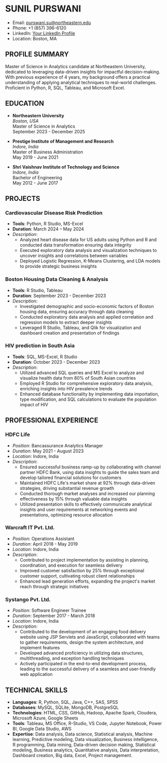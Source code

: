 # SUNIL PURSWANI

- Email: purswani.su@northeastern.edu
- Phone: +1 (857) 396-6120
- LinkedIn: [Your LinkedIn Profile](LinkedIn_profile_link)
- Location: Boston, MA

## PROFILE SUMMARY

Master of Science in Analytics candidate at Northeastern University, dedicated to leveraging data-driven insights for impactful decision-making. With previous experience of 4 years, my background offers a practical understanding of applying analytical techniques to real-world challenges. Proficient in Python, R, SQL, Tableau, and Microsoft Excel.

## EDUCATION

- **Northeastern University**  
  *Boston, USA*  
  Master of Science in Analytics  
  September 2023 - December 2025
  
- **Prestige Institute of Management and Research**  
  *Indore, India*  
  Master of Business Administration  
  May 2019 - June 2021
  
- **Shri Vaishnav Institute of Technology and Science**  
  *Indore, India*  
  Bachelor of Engineering  
  May 2012 - June 2017

## PROJECTS

### Cardiovascular Disease Risk Prediction
- **Tools**: Python, R Studio, MS-Excel  
- **Duration**: March 2024 – May 2024  
- *Description*:
  - Analyzed heart disease data for US adults using Python and R and conducted data transformation ensuring data integrity
  - Executed exploratory data analysis and visualization techniques to uncover insights and correlations between variables
  - Deployed Logistic Regression, K-Means Clustering, and LDA models to provide strategic business insights

### Boston Housing Data Cleaning & Analysis
- **Tools**: R Studio, Tableau  
- **Duration**: September 2023 - December 2023  
- *Description*:
  - Investigated demographic and socio-economic factors of Boston housing data, ensuring accuracy through data cleaning
  - Conducted exploratory data analysis and applied correlation and regression models to extract deeper insights
  - Leveraged R Studio, Tableau, and Qlik for visualization and dashboard creation and presentation of findings

### HIV prediction in South Asia
- **Tools**: SQL, MS-Excel, R Studio  
- **Duration**: October 2023 - December 2023  
- *Description*:
  - Utilized advanced SQL queries and MS Excel to analyze and visualize health data from 80% of South Asian countries
  - Employed R Studio for comprehensive exploratory data analysis, enriching insights into HIV prevalence trends
  - Enhanced database functionality by implementing data importation, type modification, and SQL calculations to evaluate the population impact of HIV

## PROFESSIONAL EXPERIENCE

### HDFC Life
- *Position*: Bancassurance Analytics Manager  
- *Duration*: May 2021 - August 2023  
- *Location*: Indore, India  
- *Description*:
  - Ensured successful business ramp-up by collaborating with channel partner HDFC Bank, using data insights to guide the sales team and develop tailored financial solutions for customers
  - Maintained HDFC Life's market share at 92% through data-driven strategies, driving substantial revenue growth
  - Conducted thorough market analyses and increased our planning effectiveness by 15% through valuable data insights
  - Utilized presentation skills to effectively communicate analytical insights and user requirements at networking events and presentations, optimizing resource allocation

### Warcraft IT Pvt. Ltd.
- *Position*: Operations Assistant  
- *Duration*: April 2018 - May 2019  
- *Location*: Indore, India  
- *Description*:
  - Contributed to project implementation by assisting in planning, coordination, and execution for seamless delivery
  - Improved customer satisfaction by 25% through exceptional customer support, cultivating robust client relationships
  - Enhanced lead generation efforts, expanding the project's market reach through strategic initiatives

### Systango Pvt. Ltd.
- *Position*: Software Engineer Trainee  
- *Duration*: September 2017 - March 2018  
- *Location*: Indore, India  
- *Description*:
  - Contributed to the development of an engaging food delivery website using JSP Servlets and JavaScript, collaborated with teams to gather requirements, design the system architecture, and implement features
  - Developed advanced proficiency in utilizing data structures, multithreading, and exception handling techniques
  - Actively participated in the end-to-end development process, leading to the successful delivery of a seamless and user-friendly web application

## TECHNICAL SKILLS

- **Languages**: R, Python, SQL, Java, C++, SAS, SPSS
- **Databases**: MySQL, SQLite, MongoDB, PostgreSQL
- **Technologies**: HTML, CSS, GitHub, Hadoop, Apache Spark, Cloudera, Microsoft Azure, Google Sheets
- **Tools**: Tableau, MS Office, R-Studio, VS Code, Jupyter Notebook, Power BI, Google Data Studio, AWS
- **Expertise**: Data analysis, Data science, Statistical analysis, Machine learning, Predictive modeling, Data visualization, Business intelligence, R programming, Data mining, Data-driven decision making, Statistical modeling, Business analytics, Quantitative analysis, Data interpretation, Dashboard creation, Big data, Excel, Project management.

